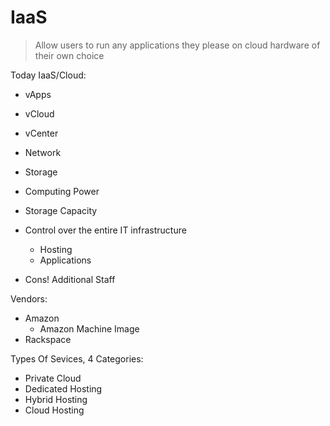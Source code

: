 # IaaS

> Allow users to run any applications they please on cloud hardware of their own choice

Today IaaS/Cloud:

- vApps
- vCloud
- vCenter
- Network
- Storage

- Computing Power
- Storage Capacity
- Control over the entire IT infrastructure
  - Hosting
  - Applications
- Cons! Additional Staff

Vendors:

- Amazon
  - Amazon Machine Image
- Rackspace

Types Of Sevices, 4 Categories:

- Private Cloud
- Dedicated Hosting
- Hybrid Hosting
- Cloud Hosting